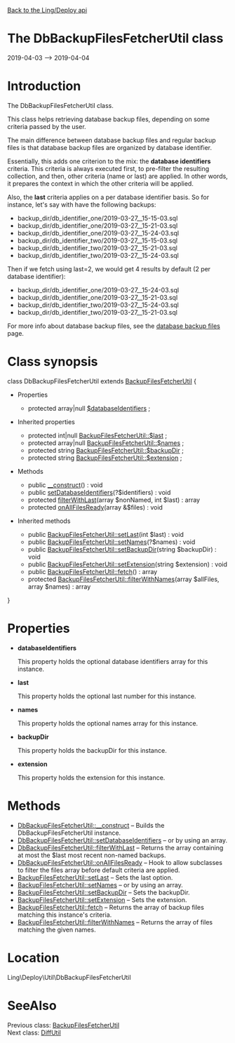 [Back to the Ling/Deploy api](https://github.com/lingtalfi/Deploy/blob/master/doc/api/Ling/Deploy.md)



The DbBackupFilesFetcherUtil class
================
2019-04-03 --> 2019-04-04






Introduction
============

The DbBackupFilesFetcherUtil class.

This class helps retrieving database backup files, depending on some criteria passed by the user.


The main difference between database backup files and regular backup files is that database backup files
are organized by database identifier.

Essentially, this adds one criterion to the mix: the **database identifiers** criteria.
This criteria is always executed first, to pre-filter the resulting collection,
and then, other criteria (name or last) are applied.
In other words, it prepares the context in which the other criteria will be applied.


Also, the **last** criteria applies on a per database identifier basis.
So for instance, let's say with have the following backups:


- backup_dir/db_identifier_one/2019-03-27__15-15-03.sql
- backup_dir/db_identifier_one/2019-03-27__15-21-03.sql
- backup_dir/db_identifier_one/2019-03-27__15-24-03.sql
- backup_dir/db_identifier_two/2019-03-27__15-15-03.sql
- backup_dir/db_identifier_two/2019-03-27__15-21-03.sql
- backup_dir/db_identifier_two/2019-03-27__15-24-03.sql


Then if we fetch using last=2, we would get 4 results by default (2 per database identifier):

- backup_dir/db_identifier_one/2019-03-27__15-24-03.sql
- backup_dir/db_identifier_one/2019-03-27__15-21-03.sql
- backup_dir/db_identifier_two/2019-03-27__15-24-03.sql
- backup_dir/db_identifier_two/2019-03-27__15-21-03.sql



For more info about database backup files, see the [database backup files](https://github.com/lingtalfi/Deploy/blob/master/README.md#the-deploy-directory-in-the-application) page.



Class synopsis
==============


class <span class="pl-k">DbBackupFilesFetcherUtil</span> extends [BackupFilesFetcherUtil](https://github.com/lingtalfi/Deploy/blob/master/doc/api/Ling/Deploy/Util/BackupFilesFetcherUtil.md)  {

- Properties
    - protected array|null [$databaseIdentifiers](#property-databaseIdentifiers) ;

- Inherited properties
    - protected int|null [BackupFilesFetcherUtil::$last](#property-last) ;
    - protected array|null [BackupFilesFetcherUtil::$names](#property-names) ;
    - protected string [BackupFilesFetcherUtil::$backupDir](#property-backupDir) ;
    - protected string [BackupFilesFetcherUtil::$extension](#property-extension) ;

- Methods
    - public [__construct](https://github.com/lingtalfi/Deploy/blob/master/doc/api/Ling/Deploy/Util/DbBackupFilesFetcherUtil/__construct.md)() : void
    - public [setDatabaseIdentifiers](https://github.com/lingtalfi/Deploy/blob/master/doc/api/Ling/Deploy/Util/DbBackupFilesFetcherUtil/setDatabaseIdentifiers.md)(?$identifiers) : void
    - protected [filterWithLast](https://github.com/lingtalfi/Deploy/blob/master/doc/api/Ling/Deploy/Util/DbBackupFilesFetcherUtil/filterWithLast.md)(array $nonNamed, int $last) : array
    - protected [onAllFilesReady](https://github.com/lingtalfi/Deploy/blob/master/doc/api/Ling/Deploy/Util/DbBackupFilesFetcherUtil/onAllFilesReady.md)(array &$files) : void

- Inherited methods
    - public [BackupFilesFetcherUtil::setLast](https://github.com/lingtalfi/Deploy/blob/master/doc/api/Ling/Deploy/Util/BackupFilesFetcherUtil/setLast.md)(int $last) : void
    - public [BackupFilesFetcherUtil::setNames](https://github.com/lingtalfi/Deploy/blob/master/doc/api/Ling/Deploy/Util/BackupFilesFetcherUtil/setNames.md)(?$names) : void
    - public [BackupFilesFetcherUtil::setBackupDir](https://github.com/lingtalfi/Deploy/blob/master/doc/api/Ling/Deploy/Util/BackupFilesFetcherUtil/setBackupDir.md)(string $backupDir) : void
    - public [BackupFilesFetcherUtil::setExtension](https://github.com/lingtalfi/Deploy/blob/master/doc/api/Ling/Deploy/Util/BackupFilesFetcherUtil/setExtension.md)(string $extension) : void
    - public [BackupFilesFetcherUtil::fetch](https://github.com/lingtalfi/Deploy/blob/master/doc/api/Ling/Deploy/Util/BackupFilesFetcherUtil/fetch.md)() : array
    - protected [BackupFilesFetcherUtil::filterWithNames](https://github.com/lingtalfi/Deploy/blob/master/doc/api/Ling/Deploy/Util/BackupFilesFetcherUtil/filterWithNames.md)(array $allFiles, array $names) : array

}




Properties
=============

- <span id="property-databaseIdentifiers"><b>databaseIdentifiers</b></span>

    This property holds the optional database identifiers array for this instance.
    
    

- <span id="property-last"><b>last</b></span>

    This property holds the optional last number for this instance.
    
    

- <span id="property-names"><b>names</b></span>

    This property holds the optional names array for this instance.
    
    

- <span id="property-backupDir"><b>backupDir</b></span>

    This property holds the backupDir for this instance.
    
    

- <span id="property-extension"><b>extension</b></span>

    This property holds the extension for this instance.
    
    



Methods
==============

- [DbBackupFilesFetcherUtil::__construct](https://github.com/lingtalfi/Deploy/blob/master/doc/api/Ling/Deploy/Util/DbBackupFilesFetcherUtil/__construct.md) &ndash; Builds the DbBackupFilesFetcherUtil instance.
- [DbBackupFilesFetcherUtil::setDatabaseIdentifiers](https://github.com/lingtalfi/Deploy/blob/master/doc/api/Ling/Deploy/Util/DbBackupFilesFetcherUtil/setDatabaseIdentifiers.md) &ndash; or by using an array.
- [DbBackupFilesFetcherUtil::filterWithLast](https://github.com/lingtalfi/Deploy/blob/master/doc/api/Ling/Deploy/Util/DbBackupFilesFetcherUtil/filterWithLast.md) &ndash; Returns the array containing at most the $last most recent non-named backups.
- [DbBackupFilesFetcherUtil::onAllFilesReady](https://github.com/lingtalfi/Deploy/blob/master/doc/api/Ling/Deploy/Util/DbBackupFilesFetcherUtil/onAllFilesReady.md) &ndash; Hook to allow subclasses to filter the files array before default criteria are applied.
- [BackupFilesFetcherUtil::setLast](https://github.com/lingtalfi/Deploy/blob/master/doc/api/Ling/Deploy/Util/BackupFilesFetcherUtil/setLast.md) &ndash; Sets the last option.
- [BackupFilesFetcherUtil::setNames](https://github.com/lingtalfi/Deploy/blob/master/doc/api/Ling/Deploy/Util/BackupFilesFetcherUtil/setNames.md) &ndash; or by using an array.
- [BackupFilesFetcherUtil::setBackupDir](https://github.com/lingtalfi/Deploy/blob/master/doc/api/Ling/Deploy/Util/BackupFilesFetcherUtil/setBackupDir.md) &ndash; Sets the backupDir.
- [BackupFilesFetcherUtil::setExtension](https://github.com/lingtalfi/Deploy/blob/master/doc/api/Ling/Deploy/Util/BackupFilesFetcherUtil/setExtension.md) &ndash; Sets the extension.
- [BackupFilesFetcherUtil::fetch](https://github.com/lingtalfi/Deploy/blob/master/doc/api/Ling/Deploy/Util/BackupFilesFetcherUtil/fetch.md) &ndash; Returns the array of backup files matching this instance's criteria.
- [BackupFilesFetcherUtil::filterWithNames](https://github.com/lingtalfi/Deploy/blob/master/doc/api/Ling/Deploy/Util/BackupFilesFetcherUtil/filterWithNames.md) &ndash; Returns the array of files matching the given names.





Location
=============
Ling\Deploy\Util\DbBackupFilesFetcherUtil


SeeAlso
==============
Previous class: [BackupFilesFetcherUtil](https://github.com/lingtalfi/Deploy/blob/master/doc/api/Ling/Deploy/Util/BackupFilesFetcherUtil.md)<br>Next class: [DiffUtil](https://github.com/lingtalfi/Deploy/blob/master/doc/api/Ling/Deploy/Util/DiffUtil.md)<br>
